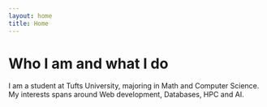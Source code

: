 ```yaml
---
layout: home
title: Home
---
```


# Who I am and what I do
I am a student at Tufts University, majoring in Math and Computer Science. My interests spans around Web development, Databases, HPC and AI.